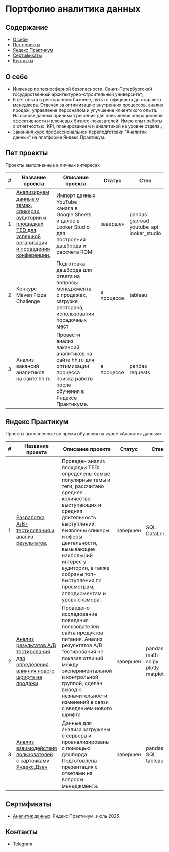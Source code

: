 # Портфолио аналитика данных

## Содержание
- [О себе](#о-себе)
- [Пет проекты](#пет-проекты)
- [Яндекс Практикум](#яндекс-практикум)
- [Сертификаты](#сертификаты)
- [Контакты](#контакты)
  
## О себе

- Инженер по техносферной безопасности. Санкт-Петербургский государственный архитектурно-строительный университет;
- 6 лет опыта в ресторанном бизнесе, путь от официанта до старшего менеджера.
Отвечал за оптимизацию внутренних процессов, анализ продаж, управление персоналом и улучшение клиентского опыта. На основе данных принимал решения для повышения операционной эффективности и ключевых бизнес-показателей. Имею опыт работы с отчетностью, KPI, планированием и аналитикой на уровне отдела.;
- Закончил курс профессиональной переподготовки "Аналитик данных" на платформе Яндекс Практикум.


## Пет проекты

Проекты выполненные в личных интересах

|#|Название проекта|Описание проекта|Статус|Стек|
|-|----------|----------|----------|----------|
|1|[Анализируем данные о темах, спикерах, аудитории и площадках TED для успешной организации и проведения конференции.](https://github.com/aksyutenko/analyst_portfolio/tree/main/youtube_pt1)|Импорт данных YouTube канала в Google Sheets и далее в Looker Studio для построения дашборда и рассчета ROMI|завершен|pandas</br>gspread</br>youtube_api</br>looker_studio|
|2|Конкурс Maven Pizza Challenge|Подготовка дашборда для ответа на вопросы менеджмента о продажах, загрузке ресторана, использовании посадочных мест|в процессе|tableau|
|3|Анализ вакансий аналитиков на сайте hh.ru|Провести анализ вакансий аналитиков на сайте hh.ru для оптимизации процесса поиска работы после обучения в Яндексе Практикуме.|в процессе|pandas</br>requests</br>|

## Яндекс Практикум

Проекты выполненные во время обучения на курсе «Аналитик данных»

|#|Название проекта|Описание проекта|Статус|Стек|
|-|----------|----------|----------|----------|
|1|[Разработка A/B-тестирования и анализ результатов.](https://datalens.yandex/qlwa8dcvyvnkc)|Проведен анализ площадки TED: определены самые популярные темы и теги, рассчитано среднее количество выступающих и средняя длительность выступлений, выявлены спикеры и сферы деятельности, вызывающие наибольший интерес у аудитории, а также собраны топ-выступления по просмотрам, аплодисментам и уровню юмора.|завершен|SQL</br>DataLens</br>|
|2|[Анализ результатов А/В тестирования для определения влияния нового шрифта на продажи](https://github.com/aksyutenko/data_analyst_portfolio/tree/main/AB_test)|Проведено исследование поведения пользователей сайта продуктов питания. Анализ результатов А/В тестирования не показал отличий между экспериментальной и контрольной группой, сделан вывод о незначительности изменений в связи с введением нового шрифта.|завершен|pandas</br>math</br>scipy</br>plotly</br>matplotlib|
|3|[Анализ взаимодействия пользователей с карточками Яндекс.Дзен](https://github.com/aksyutenko/data_analyst_portfolio/tree/main/zen)|Данные для анализа загружены с сервера и проанализированы с помощью дашборда. Подготовлена презентация с ответами на вопросы менеджмента.|завершен|pandas</br>SQL</br>tableau|

## Сертификаты
- [Аналитик данных](https://disk.yandex.ru/i/sW2VFpJ9vGe1Fg). Яндекс Практикум, июль 2025

## Контакты
- [Telegram](https://t.me/mrsonikk)
